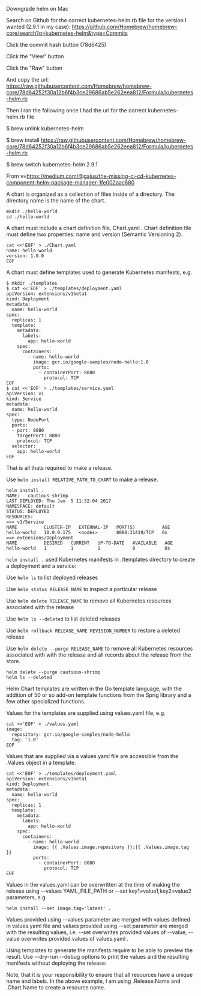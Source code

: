 Downgrade helm on Mac

Search on Github for the correct kubernetes-helm.rb file for the version I wanted (2.9.1 in my case): https://github.com/Homebrew/homebrew-core/search?q=kubernetes-helm&type=Commits

Click the commit hash button (78d6425)

Click the "View" button

Click the "Raw" button

And copy the url: https://raw.githubusercontent.com/Homebrew/homebrew-core/78d64252f30a12b6f4b3ce29686ab5e262eea812/Formula/kubernetes-helm.rb

Then I ran the following once I had the url for the correct kubernetes-helm.rb file

$ brew unlink kubernetes-helm

$ brew install https://raw.githubusercontent.com/Homebrew/homebrew-core/78d64252f30a12b6f4b3ce29686ab5e262eea812/Formula/kubernetes-helm.rb

$ brew switch kubernetes-helm 2.9.1



From v=https://medium.com/@gajus/the-missing-ci-cd-kubernetes-component-helm-package-manager-1fe002aac680

A chart is organized as a collection of files inside of a directory. The directory name is the name of the chart.

```
mkdir ./hello-world
cd ./hello-world
```

A chart must include a chart definition file, Chart.yaml . Chart definition file must define two properties: name and version (Semantic Versioning 2).

```
cat <<'EOF' > ./Chart.yaml
name: hello-world
version: 1.0.0
EOF
```

A chart must define templates used to generate Kubernetes manifests, e.g.

```
$ mkdir ./templates
$ cat <<'EOF' > ./templates/deployment.yaml
apiVersion: extensions/v1beta1
kind: Deployment
metadata:
  name: hello-world
spec:
  replicas: 1
  template:
    metadata:
      labels:
        app: hello-world
    spec:
      containers:
        - name: hello-world
          image: gcr.io/google-samples/node-hello:1.0
          ports:
            - containerPort: 8080
              protocol: TCP
EOF
$ cat <<'EOF' > ./templates/service.yaml
apiVersion: v1
kind: Service
metadata:
  name: hello-world
spec:
  type: NodePort
  ports:
  - port: 8080
    targetPort: 8080
    protocol: TCP
  selector:
    app: hello-world
EOF
```

That is all thats required to make a release.


Use `helm install RELATIVE_PATH_TO_CHART` to make a release.

```
helm install .
NAME:   cautious-shrimp
LAST DEPLOYED: Thu Jan  5 11:32:04 2017
NAMESPACE: default
STATUS: DEPLOYED
RESOURCES:
==> v1/Service
NAME          CLUSTER-IP   EXTERNAL-IP   PORT(S)          AGE
hello-world   10.0.0.175   <nodes>       8080:31419/TCP   0s
==> extensions/Deployment
NAME          DESIRED   CURRENT   UP-TO-DATE   AVAILABLE   AGE
hello-world   1         1         1            0           0s
```

`helm install .` used Kubernetes manifests in ./templates directory to create a deployment and a service:

Use `helm ls` to list deployed releases

Use `helm status RELEASE_NAME` to inspect a particular release

Use `helm delete RELEASE_NAME` to remove all Kubernetes resources associated with the release

Use `helm ls --deleted` to list deleted releases

Use `helm rollback RELEASE_NAME REVISION_NUMBER` to restore a deleted release

Use `helm delete --purge RELEASE_NAME` to remove all Kubernetes resources associated with with the release and all records about the release from the store.

```
helm delete --purge cautious-shrimp
helm ls --deleted
```

Helm Chart templates are written in the Go template language, with the addition of 50 or so add-on template functions from the Sprig library and a few other specialized functions.

Values for the templates are supplied using values.yaml file, e.g.

```
cat <<'EOF' > ./values.yaml
image:
  repository: gcr.io/google-samples/node-hello
  tag: '1.0'
EOF
```

Values that are supplied via a values.yaml file are accessible from the .Values object in a template.

```
cat <<'EOF' > ./templates/deployment.yaml
apiVersion: extensions/v1beta1
kind: Deployment
metadata:
  name: hello-world
spec:
  replicas: 1
  template:
    metadata:
      labels:
        app: hello-world
    spec:
      containers:
        - name: hello-world
          image: {{ .Values.image.repository }}:{{ .Values.image.tag }}
          ports:
            - containerPort: 8080
              protocol: TCP
EOF
```


Values in the values.yaml can be overwritten at the time of making the release using --values YAML_FILE_PATH or --set key1=value1,key2=value2 parameters, e.g.

```
helm install --set image.tag='latest' .
```

Values provided using --values parameter are merged with values defined in values.yaml file and values provided using --set parameter are merged with the resulting values, i.e. --set overwrites provided values of --value, --value overwrites provided values of values.yaml .

Using templates to generate the manifests require to be able to preview the result. Use --dry-run --debug options to print the values and the resulting manifests without deploying the release:

Note, that it is your responsibility to ensure that all resources have a unique name and labels. In the above example, I am using .Release.Name and .Chart.Name to create a resource name.














